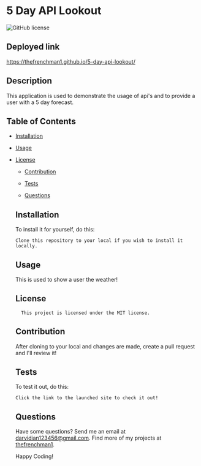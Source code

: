 # 5 Day API Lookout
  ![GitHub license](https://img.shields.io/badge/license-MIT-blue.svg)

  ## Deployed link

  https://thefrenchman1.github.io/5-day-api-lookout/
  
  ## Description
  
  This application is used to demonstrate the usage of api's and to provide a user with a 5 day forecast.
  
  ## Table of Contents
  
  * [Installation](#installation)
  
  * [Usage](#usage)
  
* [License](#license)

  * [Contribution](#contribution)
  
  * [Tests](#tests)
  
  * [Questions](#questions)
  
  
  ## Installation
  To install it for yourself, do this: 
  ```
  Clone this repository to your local if you wish to install it locally.
  ```
  
  ## Usage 
  
  This is used to show a user the weather!
  
  ## License
        This project is licensed under the MIT license.
  
  ## Contribution 
  
  After cloning to your local and changes are made, create a pull request and I'll review it!
  
  ## Tests 
  
  To test it out, do this: 
  
  ```
  Click the link to the launched site to check it out!
  ```
  
  
  ## Questions 
  
  Have some questions? Send me an email at darvidian123456@gmail.com. Find more of my projects at [thefrenchman1](https://github.com/thefrenchman1/).
  
  Happy Coding! 
